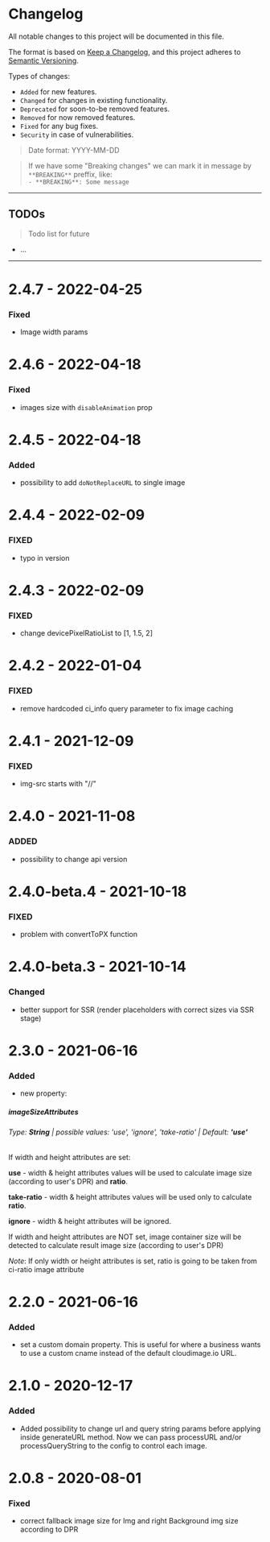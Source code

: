 # Changelog
All notable changes to this project will be documented in this file.

The format is based on [Keep a Changelog](https://keepachangelog.com/en/1.0.0/),
and this project adheres to [Semantic Versioning](https://semver.org/spec/v2.0.0.html).

Types of changes:
- `Added` for new features.
- `Changed` for changes in existing functionality.
- `Deprecated` for soon-to-be removed features.
- `Removed` for now removed features.
- `Fixed` for any bug fixes.
- `Security` in case of vulnerabilities.

> Date format: YYYY-MM-DD

> If we have some "Breaking changes" we can mark it in message by `**BREAKING**` preffix, like:  
> `- **BREAKING**: Some message`

-------------

## TODOs
> Todo list for future

- ...

-------------
# 2.4.7 - 2022-04-25
### Fixed
- Image width params

# 2.4.6 - 2022-04-18
### Fixed
- images size with `disableAnimation` prop

# 2.4.5 - 2022-04-18
### Added
- possibility to add `doNotReplaceURL` to single image

# 2.4.4 - 2022-02-09
### FIXED
- typo in version
# 2.4.3 - 2022-02-09
### FIXED
- change devicePixelRatioList to [1, 1.5, 2]

# 2.4.2 - 2022-01-04
### FIXED
- remove hardcoded ci_info query parameter to fix image caching
# 2.4.1 - 2021-12-09
### FIXED
- img-src starts with "//"
# 2.4.0 - 2021-11-08
### ADDED
- possibility to change api version

# 2.4.0-beta.4 - 2021-10-18
### FIXED
- problem with convertToPX function

# 2.4.0-beta.3 - 2021-10-14
### Changed
- better support for SSR (render placeholders with correct sizes via SSR stage)

# 2.3.0 - 2021-06-16
### Added
- new property: 

##### **imageSizeAttributes**

###### Type: **String** | possible values: 'use', 'ignore', 'take-ratio' | Default: **'use'** 

If width and height attributes are set:

**use** - width & height attributes values will be used to calculate image size (according to user's DPR) and **ratio**. 

**take-ratio** - width & height attributes values will be used only to calculate **ratio**.

**ignore** - width & height attributes will be ignored.

If width and height attributes are NOT set, image container size will be detected to calculate result image size (according to user's DPR)

*Note*: If only width or height attributes is set, ratio is going to be taken from ci-ratio image attribute

# 2.2.0 - 2021-06-16
### Added
- set a custom domain property. This is useful for where a business wants to use a custom cname instead of the default 
cloudimage.io URL.

# 2.1.0 - 2020-12-17
### Added

- Added possibility to change url and query string params before applying inside generateURL method. 
Now we can pass processURL and/or processQueryString to the config to control each image. 

# 2.0.8 - 2020-08-01
### Fixed
- correct fallback image size for Img and right Background img size according to DPR
